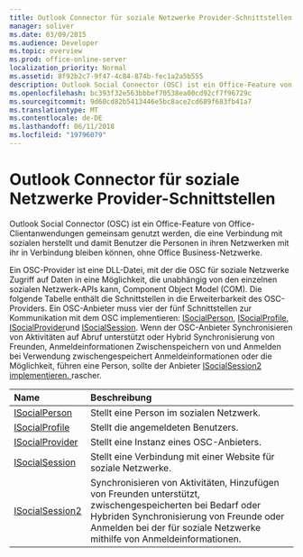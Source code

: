```yaml
---
title: Outlook Connector für soziale Netzwerke Provider-Schnittstellen
manager: soliver
ms.date: 03/09/2015
ms.audience: Developer
ms.topic: overview
ms.prod: office-online-server
localization_priority: Normal
ms.assetid: 8f92b2c7-9f47-4c84-874b-fec1a2a5b555
description: Outlook Social Connector (OSC) ist ein Office-Feature von Office-Clientanwendungen gemeinsam genutzt werden, die eine Verbindung mit sozialen herstellt und damit Benutzer die Personen in ihren Netzwerken mit ihr in Verbindung bleiben können, ohne Office Business-Netzwerke.
ms.openlocfilehash: bc393f32e563bbbef70538ea00cd92cf7f96729c
ms.sourcegitcommit: 9d60cd82b5413446e5bc8ace2cd689f683fb41a7
ms.translationtype: MT
ms.contentlocale: de-DE
ms.lasthandoff: 06/11/2018
ms.locfileid: "19796079"
---
```

# <a name="outlook-social-connector-provider-interfaces"></a>Outlook Connector für soziale Netzwerke Provider-Schnittstellen

Outlook Social Connector (OSC) ist ein Office-Feature von Office-Clientanwendungen gemeinsam genutzt werden, die eine Verbindung mit sozialen herstellt und damit Benutzer die Personen in ihren Netzwerken mit ihr in Verbindung bleiben können, ohne Office Business-Netzwerke. 
  
Ein OSC-Provider ist eine DLL-Datei, mit der die OSC für soziale Netzwerke Zugriff auf Daten in eine Möglichkeit, die unabhängig von den einzelnen sozialen Netzwerk-APIs kann, Component Object Model (COM). Die folgende Tabelle enthält die Schnittstellen in die Erweiterbarkeit des OSC-Providers. Ein OSC-Anbieter muss vier der fünf Schnittstellen zur Kommunikation mit dem OSC implementieren: [ISocialPerson](isocialpersoniunknown.md), [ISocialProfile](isocialprofileisocialperson.md), [ISocialProvider](isocialprovideriunknown.md)und [ISocialSession](isocialsessioniunknown.md). Wenn der OSC-Anbieter Synchronisieren von Aktivitäten auf Abruf unterstützt oder Hybrid Synchronisierung von Freunden, Anmeldeinformationen Zwischenspeichern von und Anmelden bei Verwendung zwischengespeichert Anmeldeinformationen oder die Möglichkeit, führen eine Person, sollte der Anbieter [ISocialSession2 implementieren. ](isocialsession2iunknown.md)rascher.
  
|**Name**|**Beschreibung**|
|:-----|:-----|
|[ISocialPerson](isocialpersoniunknown.md) <br/> |Stellt eine Person im sozialen Netzwerk.  <br/> |
|[ISocialProfile](isocialprofileisocialperson.md) <br/> |Stellt die angemeldeten Benutzers.  <br/> |
|[ISocialProvider](isocialprovideriunknown.md) <br/> |Stellt eine Instanz eines OSC-Anbieters.  <br/> |
|[ISocialSession](isocialsessioniunknown.md) <br/> |Stellt eine Verbindung mit einer Website für soziale Netzwerke.  <br/> |
|[ISocialSession2](isocialsession2iunknown.md) <br/> |Synchronisieren von Aktivitäten, Hinzufügen von Freunden unterstützt, zwischengespeicherten bei Bedarf oder Hybriden Synchronisierung von Freunde oder Anmelden bei der für soziale Netzwerke mithilfe von Anmeldeinformationen.  <br/> |
   

